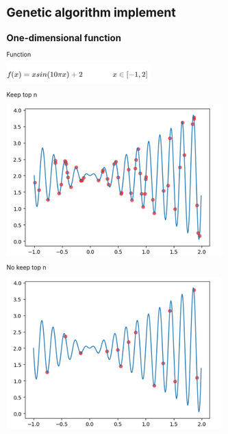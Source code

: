 # Genetic algorithm implement

## One-dimensional function

Function

![function](https://raw.githubusercontent.com/Holmeyoung/genetic_algorithm/master/One-dimensional%20function/function.png)



Keep top n

![keep](https://raw.githubusercontent.com/Holmeyoung/genetic_algorithm/master/One-dimensional%20function/keep_n.gif)



No keep top n

![no keep](https://raw.githubusercontent.com/Holmeyoung/genetic_algorithm/master/One-dimensional%20function/no_keep_n.gif)